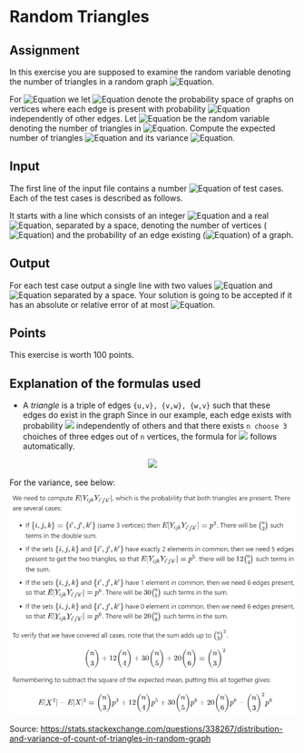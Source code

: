 # Random Triangles
## Assignment
In this exercise you are supposed to examine the random variable denoting the number of triangles in a random graph ![Equation](https://math.vercel.app?from=G%20%5Csim%20G_%7Bn%2Cp%7D).

For ![Equation](https://math.vercel.app?from=n%5Cin%20%5Cmathbb%20N%2C%20p%20%5Cin%20%5B0%2C1%5D) we let ![Equation](https://math.vercel.app?from=G_%7Bn%2Cp%7D) denote the probability space of graphs on  vertices where each edge is present with probability ![Equation](https://math.vercel.app?from=p) independently of other edges. Let  ![Equation](https://math.vercel.app?from=X) be the random variable denoting the number of triangles in ![Equation](https://math.vercel.app?from=G%20%5Csim%20G_%7Bn%2Cp%7D). Compute the expected number of triangles ![Equation](https://math.vercel.app?from=%5Cmathbb%20E%5BX%5D) and its variance ![Equation](https://math.vercel.app?from=%5Ctext%20%7BVar%7D%28X%29).

## Input
The first line of the input file contains a number ![Equation](https://math.vercel.app?from=t\leq30) of test cases. Each of the  test cases is described as follows.

It starts with a line which consists of an integer ![Equation](https://math.vercel.app?from=n) and a real ![Equation](https://math.vercel.app?from=p), separated by a space, denoting the number of vertices (![Equation](https://math.vercel.app?from=1\leq%20n\leq1000)) and the probability of an edge existing (![Equation](https://math.vercel.app?from=p\in[0,1])) of a graph.

## Output
For each test case output a single line with two values ![Equation](https://math.vercel.app?from=%5Cmathbb%20E%5BX%5D) and ![Equation](https://math.vercel.app?from=%5Ctext%20%7BVar%7D%28X%29) separated by a space. Your solution is going to be accepted if it has an absolute or relative error of at most ![Equation](https://math.vercel.app?from=10%5E%7B-5%7D).

## Points
This exercise is worth 100 points.

## Explanation of the formulas used

* A _triangle_ is a triple of edges `{u,v}, {v,w}, {w,v}` such that these edges do exist in the graph
Since in our example, each edge exists with probability <img src="https://math.vercel.app?from=p" /> independently of others and that there exists `n choose 3` choiches of three edges out of `n` vertices, the formula for <img src="https://math.vercel.app?from=E(X)" /> follows automatically.

<p align="center">
<img src="https://math.vercel.app?from=%5Cmathbb%20E%5BX%5D%20%3D%20%5Cbinom%7Bn%7D%7B3%7Dp%5E3" />
</p>
For the variance, see below:


<p align="center">
<img src="Variance.png" />
</p>

Source: https://stats.stackexchange.com/questions/338267/distribution-and-variance-of-count-of-triangles-in-random-graph

